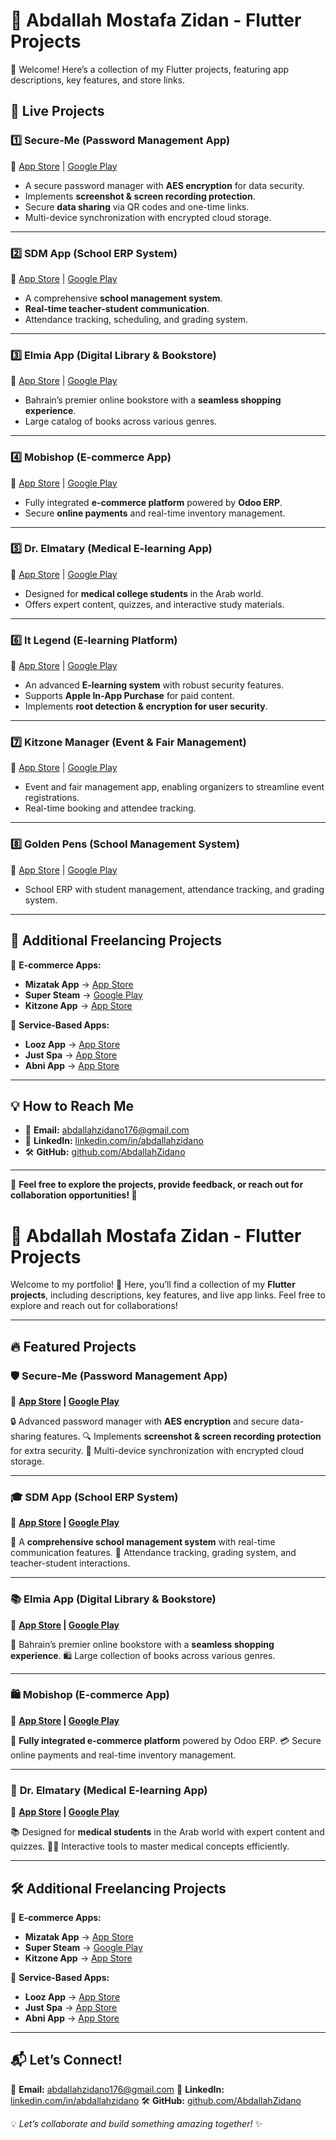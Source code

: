 # 📱 **Abdallah Mostafa Zidan - Flutter Projects**

👋 Welcome! Here’s a collection of my Flutter projects, featuring app descriptions, key features, and store links.

## 🚀 **Live Projects**

### **1️⃣ Secure-Me (Password Management App)**
🔗 [App Store](https://apps.apple.com/us/app/secure-me-app/id6667112182) | [Google Play](https://play.google.com/store/apps/details?id=com.hubinterface.secureme)
- A secure password manager with **AES encryption** for data security.
- Implements **screenshot & screen recording protection**.
- Secure **data sharing** via QR codes and one-time links.
- Multi-device synchronization with encrypted cloud storage.

---

### **2️⃣ SDM App (School ERP System)**
🔗 [App Store](https://apps.apple.com/us/app/sdm/idXXXXXX) | [Google Play](https://play.google.com/store/apps/details?id=com.sdm.app)
- A comprehensive **school management system**.
- **Real-time teacher-student communication**.
- Attendance tracking, scheduling, and grading system.

---

### **3️⃣ Elmia App (Digital Library & Bookstore)**
🔗 [App Store](https://apps.apple.com/us/app/elmia-bookstore/id6511247597) | [Google Play](https://play.google.com/store/apps/details?id=com.elmia.app)
- Bahrain’s premier online bookstore with a **seamless shopping experience**.
- Large catalog of books across various genres.

---

### **4️⃣ Mobishop (E-commerce App)**
🔗 [App Store](https://apps.apple.com/us/app/mobishop-%D9%85%D9%88%D8%A8%D9%8A-%D8%B4%D9%88%D8%A8/id6469453805) | [Google Play](https://play.google.com/store/apps/details?id=com.itlegend.mobishop)
- Fully integrated **e-commerce platform** powered by **Odoo ERP**.
- Secure **online payments** and real-time inventory management.

---

### **5️⃣ Dr. Elmatary (Medical E-learning App)**
🔗 [App Store](https://apps.apple.com/us/app/dr-elmatary/id6444082218) | [Google Play](https://play.google.com/store/apps/details?id=com.itlegend.elmatry)
- Designed for **medical college students** in the Arab world.
- Offers expert content, quizzes, and interactive study materials.

---

### **6️⃣ It Legend (E-learning Platform)**
🔗 [App Store](https://apps.apple.com/us/app/it-legend/id6446231104) | [Google Play](https://play.google.com/store/apps/details?id=com.itlegend.itlegendapp)
- An advanced **E-learning system** with robust security features.
- Supports **Apple In-App Purchase** for paid content.
- Implements **root detection & encryption for user security**.

---

### **7️⃣ Kitzone Manager (Event & Fair Management)**
🔗 [App Store](https://apps.apple.com/sa/app/kitzone-fairs/id6736377331) | [Google Play](https://play.google.com/store/apps/details?id=com.kitzone.manager)
- Event and fair management app, enabling organizers to streamline event registrations.
- Real-time booking and attendee tracking.

---

### **8️⃣ Golden Pens (School Management System)**
🔗 [App Store](https://apps.apple.com/us/app/golden-pens-schools/id6456704037) | [Google Play](https://play.google.com/store/apps/details?id=com.golden.goldenpens2024)
- School ERP with student management, attendance tracking, and grading system.

---

## 🔧 **Additional Freelancing Projects**

📌 **E-commerce Apps:**
- **Mizatak App** → [App Store](https://apps.apple.com/us/app/mizatak-%D9%85%D9%8A%D8%B2%D8%A7%D8%AA%D9%83/id6476163157)
- **Super Steam** → [Google Play](https://play.google.com/store/apps/details?id=com.itlegend.supersteam)
- **Kitzone App** → [App Store](https://apps.apple.com/eg/app/kitzone/id6736376404)

📌 **Service-Based Apps:**
- **Looz App** → [App Store](https://apps.apple.com/us/app/%D8%AA%D8%B7%D8%A8%D9%8A%D9%82-%D9%84%D9%88%D8%B2/id6451120012)
- **Just Spa** → [App Store](https://apps.apple.com/us/app/just-spa-%D8%AC%D8%B3%D8%AA-%D8%B3%D8%A8%D8%A7/id6472675205)
- **Abni App** → [App Store](https://apps.apple.com/us/app/abni/id6705117138)

---

## 💡 **How to Reach Me**
- 📩 **Email:** [abdallahzidano176@gmail.com](mailto:abdallahzidano176@gmail.com)
- 🔗 **LinkedIn:** [linkedin.com/in/abdallahzidano](https://linkedin.com/in/abdallahzidano)
- 🛠️ **GitHub:** [github.com/AbdallahZidano](https://github.com/AbdallahZidano)

---

📌 **Feel free to explore the projects, provide feedback, or reach out for collaboration opportunities! 🚀**

















# 🎨 **Abdallah Mostafa Zidan - Flutter Projects**

Welcome to my portfolio! 🚀 Here, you’ll find a collection of my **Flutter projects**, including descriptions, key features, and live app links. Feel free to explore and reach out for collaborations!

---

## 🔥 **Featured Projects**

### 🛡 **Secure-Me (Password Management App)**
📲 **[App Store](https://apps.apple.com/us/app/secure-me-app/id6667112182) | [Google Play](https://play.google.com/store/apps/details?id=com.hubinterface.secureme)**

🔒 Advanced password manager with **AES encryption** and secure data-sharing features.
🔍 Implements **screenshot & screen recording protection** for extra security.
📡 Multi-device synchronization with encrypted cloud storage.

---

### 🎓 **SDM App (School ERP System)**
📲 **[App Store](https://apps.apple.com/us/app/sdm/idXXXXXX) | [Google Play](https://play.google.com/store/apps/details?id=com.sdm.app)**

🏫 A **comprehensive school management system** with real-time communication features.
📅 Attendance tracking, grading system, and teacher-student interactions.

---

### 📚 **Elmia App (Digital Library & Bookstore)**
📲 **[App Store](https://apps.apple.com/us/app/elmia-bookstore/id6511247597) | [Google Play](https://play.google.com/store/apps/details?id=com.elmia.app)**

📖 Bahrain’s premier online bookstore with a **seamless shopping experience**.
🛍️ Large collection of books across various genres.

---

### 🛍 **Mobishop (E-commerce App)**
📲 **[App Store](https://apps.apple.com/us/app/mobishop-%D9%85%D9%88%D8%A8%D9%8A-%D8%B4%D9%88%D8%A8/id6469453805) | [Google Play](https://play.google.com/store/apps/details?id=com.itlegend.mobishop)**

🛒 **Fully integrated e-commerce platform** powered by Odoo ERP.
💳 Secure online payments and real-time inventory management.

---

### 🏥 **Dr. Elmatary (Medical E-learning App)**
📲 **[App Store](https://apps.apple.com/us/app/dr-elmatary/id6444082218) | [Google Play](https://play.google.com/store/apps/details?id=com.itlegend.elmatry)**

📚 Designed for **medical students** in the Arab world with expert content and quizzes.
🧑‍⚕️ Interactive tools to master medical concepts efficiently.

---

## 🛠 **Additional Freelancing Projects**

📌 **E-commerce Apps:**
- **Mizatak App** → [App Store](https://apps.apple.com/us/app/mizatak-%D9%85%D9%8A%D8%B2%D8%A7%D8%AA%D9%83/id6476163157)
- **Super Steam** → [Google Play](https://play.google.com/store/apps/details?id=com.itlegend.supersteam)
- **Kitzone App** → [App Store](https://apps.apple.com/eg/app/kitzone/id6736376404)

📌 **Service-Based Apps:**
- **Looz App** → [App Store](https://apps.apple.com/us/app/%D8%AA%D8%B7%D8%A8%D9%8A%D9%82-%D9%84%D9%88%D8%B2/id6451120012)
- **Just Spa** → [App Store](https://apps.apple.com/us/app/just-spa-%D8%AC%D8%B3%D8%AA-%D8%B3%D8%A8%D8%A7/id6472675205)
- **Abni App** → [App Store](https://apps.apple.com/us/app/abni/id6705117138)

---

## 📬 **Let’s Connect!**

📧 **Email:** [abdallahzidano176@gmail.com](mailto:abdallahzidano176@gmail.com)
🔗 **LinkedIn:** [linkedin.com/in/abdallahzidano](https://linkedin.com/in/abdallahzidano)
🛠 **GitHub:** [github.com/AbdallahZidano](https://github.com/AbdallahZidano)

💡 *Let’s collaborate and build something amazing together!* ✨
